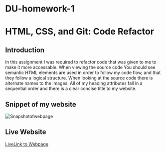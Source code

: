 # DU-homework-1

# HTML, CSS, and Git: Code Refactor

## Introduction

In this assignment I was required to refactor code that was given to me to make it more accessable. When viewing the source code You should see semantic HTML elements are used in order to follow my code flow, and that they follow a logical structure. When looking at the source code there is alternate names to the images. All of my heading attributes fall in a sequential order and there is a clear concise title to my website.

## Snippet of my website

![Snapshotofwebpage](https://user-images.githubusercontent.com/80716109/131228521-6ab0bc57-5281-4f3c-864a-f641162ec590.png)


## Live Website

[LiveLink to Webpage](https://carsonccu.github.io/DU-homework-1/)

